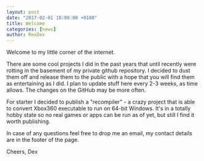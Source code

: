 ```yaml
---
layout: post
date: "2017-02-01 18:00:00 +0100"
title: Welcome
categories: [news]
author: RexDex
---
```


Welcome to my little corner of the internet.

There are some cool projects I did in the past years that until recently were rotting in the basement of my private github repository. I decided to dust them off and release them to the public with a hope that you will find them as entertaining as I did. I plan to update stuff here every 2-3 weeks, as time allows. The changes on the GitHub may be more often.

For starter I decided to publish a "recompiler" - a crazy project that is able to convert Xbox360 executable to run on 64-bit Windows. It's in a totally hobby state so no real games or apps can be run as of yet, but still I find it worth publishing.

In case of any questions feel free to drop me an email, my contact details are in the footer of the page.

Cheers,
Dex



